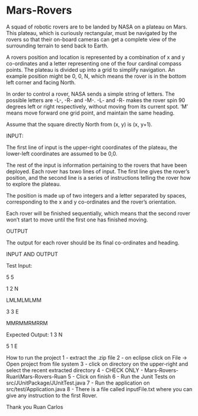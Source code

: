 # Mars-Rovers
 A squad of robotic rovers are to be landed by NASA on a plateau on Mars. This plateau, which is curiously rectangular, must be
navigated by the rovers so that their on-board cameras can get a complete view of the surrounding terrain to send back to
Earth.

A rovers position and location is represented by a combination of x and y co-ordinates and a letter representing one of the four
cardinal compass points. The plateau is divided up into a grid to simplify navigation. An example position might be 0, 0, N,
which means the rover is in the bottom left corner and facing North.

In order to control a rover, NASA sends a simple string of letters. The possible letters are -L-, -R- and -M-. -L- and -R- makes the
rover spin 90 degrees left or right respectively, without moving from its current spot. ‘M’ means move forward one grid point,
and maintain the same heading.

 Assume that the square directly North from (x, y) is (x, y+1).

INPUT:

The first line of input is the upper-right coordinates of the plateau, the lower-left coordinates are assumed to be 0,0.

The rest of the input is information pertaining to the rovers that have been deployed. Each rover has txwo lines of input. The
first line gives the rover’s position, and the second line is a series of instructions telling the rover how to explore the plateau.

The position is made up of two integers and a letter separated by spaces, corresponding to the x and y co-ordinates and the
rover’s orientation.

Each rover will be finished sequentially, which means that the second rover won’t start to move until the first one has finished
moving.

OUTPUT

The output for each rover should be its final co-ordinates and heading.

INPUT AND OUTPUT

Test Input:

5 5

1 2 N

LMLMLMLMM

3 3 E

MMRMMRMRRM

Expected Output:
1 3 N

5 1 E




How to run the project
1 - extract the .zip file
2 - on eclipse click on File -> Open project from file system
3 - click on directory on the upper-right and select the recent extracted directory
4 - CHECK ONLY - Mars-Rovers-Ruan\Mars-Rovers-Ruan
5 - Click on finish
6 - Run the Junit Tests on src/JUnitPackage/JUnitTest.java
7 - Run the application on src/test/Application.java
8 - There is a file called inputFile.txt where you can give any instruction to the first Rover.

Thank you
Ruan Carlos